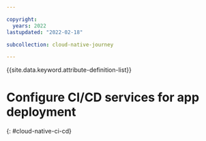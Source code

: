 ```yaml
---

copyright:
  years: 2022
lastupdated: "2022-02-18"

subcollection: cloud-native-journey

---
```


{{site.data.keyword.attribute-definition-list}}

# Configure CI/CD services for app deployment
{: #cloud-native-ci-cd}